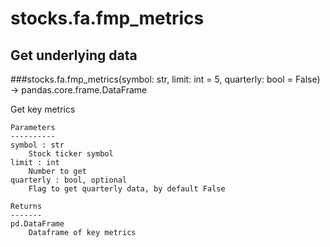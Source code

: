 # stocks.fa.fmp_metrics

## Get underlying data 
###stocks.fa.fmp_metrics(symbol: str, limit: int = 5, quarterly: bool = False) -> pandas.core.frame.DataFrame

Get key metrics

    Parameters
    ----------
    symbol : str
        Stock ticker symbol
    limit : int
        Number to get
    quarterly : bool, optional
        Flag to get quarterly data, by default False

    Returns
    -------
    pd.DataFrame
        Dataframe of key metrics
